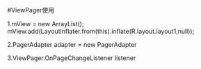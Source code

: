 #ViewPager使用

1.mView = new ArrayList<View>();
mView.add(LayoutInflater.from(this).inflate(R.layout.layout1,null));

2.PagerAdapter adapter = new PagerAdapter

3.ViewPager.OnPageChangeListener listener


